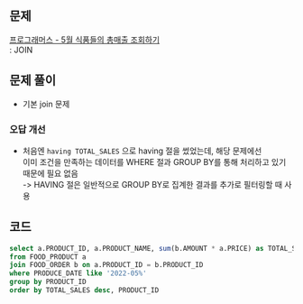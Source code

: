## 문제
[프로그래머스 - 5월 식품들의 총매출 조회하기](https://school.programmers.co.kr/learn/courses/30/lessons/131117) <br>
: JOIN

## 문제 풀이
- 기본 join 문제

### 오답 개선
- 처음엔 `having TOTAL_SALES` 으로 having 절을 썼었는데, 해당 문제에선 <br>
  이미 조건을 만족하는 데이터를 WHERE 절과 GROUP BY를 통해 처리하고 있기 때문에 필요 없음 <br>
  -> HAVING 절은 일반적으로 GROUP BY로 집계한 결과를 추가로 필터링할 때 사용

## 코드
```sql
select a.PRODUCT_ID, a.PRODUCT_NAME, sum(b.AMOUNT * a.PRICE) as TOTAL_SALES
from FOOD_PRODUCT a
join FOOD_ORDER b on a.PRODUCT_ID = b.PRODUCT_ID
where PRODUCE_DATE like '2022-05%'
group by PRODUCT_ID
order by TOTAL_SALES desc, PRODUCT_ID
```
